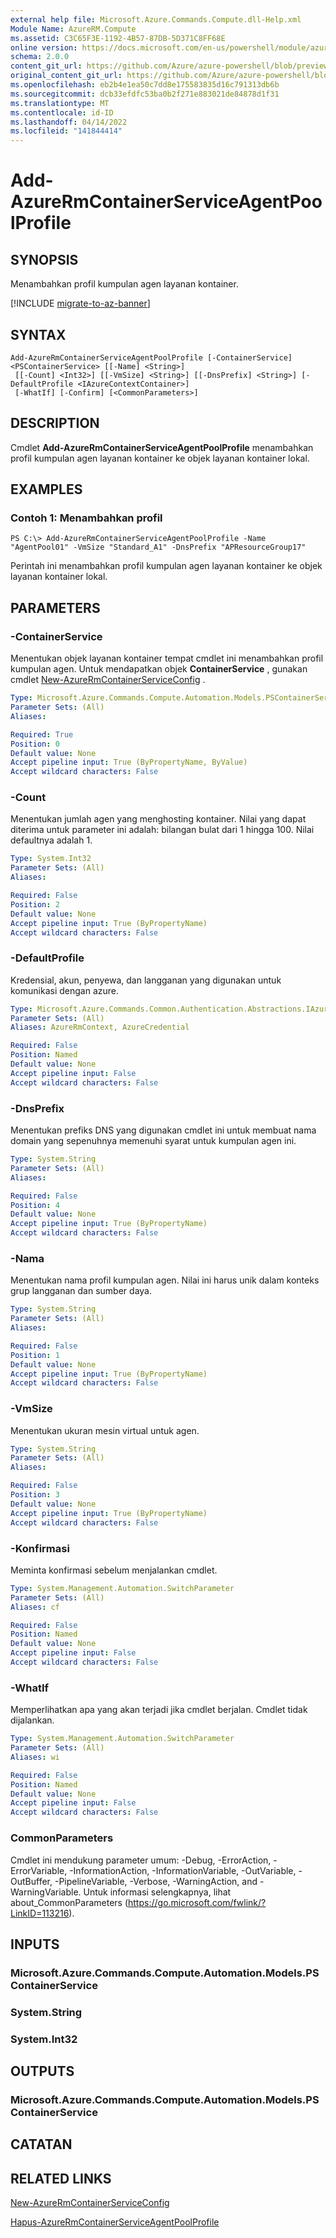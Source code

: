 ```yaml
---
external help file: Microsoft.Azure.Commands.Compute.dll-Help.xml
Module Name: AzureRM.Compute
ms.assetid: C3C65F3E-1192-4B57-87DB-5D371C8FF68E
online version: https://docs.microsoft.com/en-us/powershell/module/azurerm.compute/add-azurermcontainerserviceagentpoolprofile
schema: 2.0.0
content_git_url: https://github.com/Azure/azure-powershell/blob/preview/src/ResourceManager/Compute/Commands.Compute/help/Add-AzureRmContainerServiceAgentPoolProfile.md
original_content_git_url: https://github.com/Azure/azure-powershell/blob/preview/src/ResourceManager/Compute/Commands.Compute/help/Add-AzureRmContainerServiceAgentPoolProfile.md
ms.openlocfilehash: eb2b4e1ea50c7dd8e175583835d16c791313db6b
ms.sourcegitcommit: dcb33efdfc53ba0b2f271e883021de84878d1f31
ms.translationtype: MT
ms.contentlocale: id-ID
ms.lasthandoff: 04/14/2022
ms.locfileid: "141844414"
---
```

# Add-AzureRmContainerServiceAgentPoolProfile

## SYNOPSIS
Menambahkan profil kumpulan agen layanan kontainer.

[!INCLUDE [migrate-to-az-banner](../../includes/migrate-to-az-banner.md)]

## SYNTAX

```
Add-AzureRmContainerServiceAgentPoolProfile [-ContainerService] <PSContainerService> [[-Name] <String>]
 [[-Count] <Int32>] [[-VmSize] <String>] [[-DnsPrefix] <String>] [-DefaultProfile <IAzureContextContainer>]
 [-WhatIf] [-Confirm] [<CommonParameters>]
```

## DESCRIPTION
Cmdlet **Add-AzureRmContainerServiceAgentPoolProfile** menambahkan profil kumpulan agen layanan kontainer ke objek layanan kontainer lokal.

## EXAMPLES

### Contoh 1: Menambahkan profil
```
PS C:\> Add-AzureRmContainerServiceAgentPoolProfile -Name "AgentPool01" -VmSize "Standard_A1" -DnsPrefix "APResourceGroup17"
```

Perintah ini menambahkan profil kumpulan agen layanan kontainer ke objek layanan kontainer lokal.

## PARAMETERS

### -ContainerService
Menentukan objek layanan kontainer tempat cmdlet ini menambahkan profil kumpulan agen.
Untuk mendapatkan objek **ContainerService** , gunakan cmdlet [New-AzureRmContainerServiceConfig](./New-AzureRmContainerServiceConfig.md) .

```yaml
Type: Microsoft.Azure.Commands.Compute.Automation.Models.PSContainerService
Parameter Sets: (All)
Aliases:

Required: True
Position: 0
Default value: None
Accept pipeline input: True (ByPropertyName, ByValue)
Accept wildcard characters: False
```

### -Count
Menentukan jumlah agen yang menghosting kontainer.
Nilai yang dapat diterima untuk parameter ini adalah: bilangan bulat dari 1 hingga 100.
Nilai defaultnya adalah 1.

```yaml
Type: System.Int32
Parameter Sets: (All)
Aliases:

Required: False
Position: 2
Default value: None
Accept pipeline input: True (ByPropertyName)
Accept wildcard characters: False
```

### -DefaultProfile
Kredensial, akun, penyewa, dan langganan yang digunakan untuk komunikasi dengan azure.

```yaml
Type: Microsoft.Azure.Commands.Common.Authentication.Abstractions.IAzureContextContainer
Parameter Sets: (All)
Aliases: AzureRmContext, AzureCredential

Required: False
Position: Named
Default value: None
Accept pipeline input: False
Accept wildcard characters: False
```

### -DnsPrefix
Menentukan prefiks DNS yang digunakan cmdlet ini untuk membuat nama domain yang sepenuhnya memenuhi syarat untuk kumpulan agen ini.

```yaml
Type: System.String
Parameter Sets: (All)
Aliases:

Required: False
Position: 4
Default value: None
Accept pipeline input: True (ByPropertyName)
Accept wildcard characters: False
```

### -Nama
Menentukan nama profil kumpulan agen.
Nilai ini harus unik dalam konteks grup langganan dan sumber daya.

```yaml
Type: System.String
Parameter Sets: (All)
Aliases:

Required: False
Position: 1
Default value: None
Accept pipeline input: True (ByPropertyName)
Accept wildcard characters: False
```

### -VmSize
Menentukan ukuran mesin virtual untuk agen.

```yaml
Type: System.String
Parameter Sets: (All)
Aliases:

Required: False
Position: 3
Default value: None
Accept pipeline input: True (ByPropertyName)
Accept wildcard characters: False
```

### -Konfirmasi
Meminta konfirmasi sebelum menjalankan cmdlet.

```yaml
Type: System.Management.Automation.SwitchParameter
Parameter Sets: (All)
Aliases: cf

Required: False
Position: Named
Default value: None
Accept pipeline input: False
Accept wildcard characters: False
```

### -WhatIf
Memperlihatkan apa yang akan terjadi jika cmdlet berjalan. Cmdlet tidak dijalankan.

```yaml
Type: System.Management.Automation.SwitchParameter
Parameter Sets: (All)
Aliases: wi

Required: False
Position: Named
Default value: None
Accept pipeline input: False
Accept wildcard characters: False
```

### CommonParameters
Cmdlet ini mendukung parameter umum: -Debug, -ErrorAction, -ErrorVariable, -InformationAction, -InformationVariable, -OutVariable, -OutBuffer, -PipelineVariable, -Verbose, -WarningAction, and -WarningVariable. Untuk informasi selengkapnya, lihat about_CommonParameters (https://go.microsoft.com/fwlink/?LinkID=113216).

## INPUTS

### Microsoft.Azure.Commands.Compute.Automation.Models.PSContainerService

### System.String

### System.Int32

## OUTPUTS

### Microsoft.Azure.Commands.Compute.Automation.Models.PSContainerService

## CATATAN

## RELATED LINKS

[New-AzureRmContainerServiceConfig](./New-AzureRmContainerServiceConfig.md)

[Hapus-AzureRmContainerServiceAgentPoolProfile](./Remove-AzureRmContainerServiceAgentPoolProfile.md)
